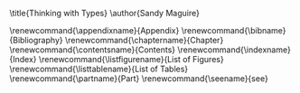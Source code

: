 






































































































\title{Thinking with Types}
\author{Sandy Maguire}

\renewcommand{\appendixname}{Appendix}
\renewcommand{\bibname}{Bibliography}
\renewcommand{\chaptername}{Chapter}
\renewcommand{\contentsname}{Contents}
\renewcommand{\indexname}{Index}
\renewcommand{\listfigurename}{List of Figures}
\renewcommand{\listtablename}{List of Tables}
\renewcommand{\partname}{Part}
\renewcommand{\seename}{see}







